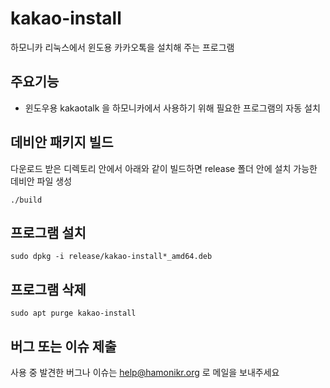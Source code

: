 # kakao-install

하모니카 리눅스에서 윈도용 카카오톡을 설치해 주는 프로그램

## 주요기능

 * 윈도우용 kakaotalk 을 하모니카에서 사용하기 위해 필요한 프로그램의 자동 설치


## 데비안 패키지 빌드

다운로드 받은 디렉토리 안에서 아래와 같이 빌드하면 release 폴더 안에 설치 가능한 데비안 파일 생성

```
./build
```

## 프로그램 설치

```
sudo dpkg -i release/kakao-install*_amd64.deb
```

## 프로그램 삭제

```
sudo apt purge kakao-install
```

## 버그 또는 이슈 제출

사용 중 발견한 버그나 이슈는 help@hamonikr.org 로 메일을 보내주세요
